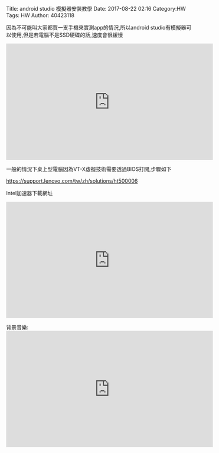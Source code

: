 Title: android studio 模擬器安裝教學
Date: 2017-08-22 02:16
Category:HW
Tags: HW
Author: 40423118



<!-- PELICAN_END_SUMMARY -->


因為不可能叫大家都買一支手機來實測app的情況,所以android studio有模擬器可以使用,但是若電腦不是SSD硬碟的話,速度會很緩慢
<iframe width="560" height="315" src="https://www.youtube.com/embed/_xA3URzFpa0" frameborder="0" allowfullscreen></iframe>

一般的情況下桌上型電腦因為VT-X虛擬技術需要透過BIOS打開,步驟如下


https://support.lenovo.com/tw/zh/solutions/ht500006

Intel加速器下載網址
<iframe width="560" height="315" src="https://software.intel.com/en-us/android/articles/intel-hardware-accelerated-execution-manager/" frameborder="0"></iframe>

背景音樂:<iframe width="560" height="315" src="https://www.youtube.com/watch?v=JRQbVNzmCK0" frameborder="0"></iframe>